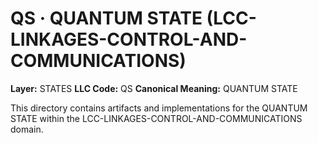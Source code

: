 # QS · QUANTUM STATE (LCC-LINKAGES-CONTROL-AND-COMMUNICATIONS)

**Layer:** STATES
**LLC Code:** QS
**Canonical Meaning:** QUANTUM STATE

This directory contains artifacts and implementations for the QUANTUM STATE within the LCC-LINKAGES-CONTROL-AND-COMMUNICATIONS domain.
